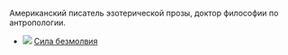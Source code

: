 ﻿Американский писатель эзотерической прозы, доктор философии по антропологии.

* ![](/books/prose_classic/Карлос%20Кастанеда/Сила%20безмолвия.jpg) [Сила безмолвия](/books/prose_classic/Карлос%20Кастанеда/Сила%20безмолвия)